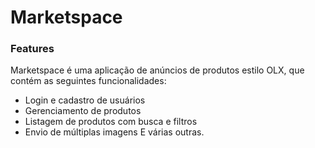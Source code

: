 # Marketspace

### Features

Marketspace é uma aplicação de anúncios de produtos estilo OLX, que contém as seguintes funcionalidades:

- Login e cadastro de usuários
- Gerenciamento de produtos
- Listagem de produtos com busca e filtros
- Envio de múltiplas imagens
  E várias outras.
